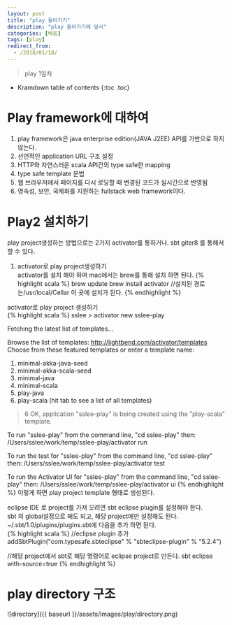 ```yaml
---
layout: post
title: "play 들어가기"
description: "play 들어가기에 앞서"
categories: [배움]
tags: [play]
redirect_from:
  - /2018/01/18/
---
```


> play 1일차
>


* Kramdown table of contents
{:toc .toc}

# Play framework에 대하여
1. play framework은 java enterprise edition(JAVA J2EE) API를 가반으로 하지 않는다.
2. 선언적인 application URL 구조 설정
3. HTTP와 자연스러운 scala  API간의 type safe한  mapping
4. type safe template 문법
5. 웹 브라우저에서 페이지를 다시 로딩할 때 변경된 코드가 실시간으로 반영됨
6. 영속성, 보안, 국제화를 지원하는 fullstack web framework이다.

# Play2 설치하기
play project생성하는 방법으로는 2가지 activator를 통하거나. sbt giter8 를 통해서 할 수 있다.
1. activator로 play project생성하기  
activator를 설치 해야 하며 mac에서는 brew를 통해 설치 하면 된다.
{% highlight scala %}
brew update
brew install activator
//설치된 경로는/usr/local/Cellar 이 곳에 설치가 된다.
{% endhighlight %}

activator로 play project 생성하기  
{% highlight scala %}
sslee > activator new sslee-play

Fetching the latest list of templates...

Browse the list of templates: http://lightbend.com/activator/templates
Choose from these featured templates or enter a template name:
  1) minimal-akka-java-seed
  2) minimal-akka-scala-seed
  3) minimal-java
  4) minimal-scala
  5) play-java
  6) play-scala
(hit tab to see a list of all templates)
> 6
OK, application "sslee-play" is being created using the "play-scala" template.

To run "sslee-play" from the command line, "cd sslee-play" then:
/Users/sslee/work/temp/sslee-play/activator run

To run the test for "sslee-play" from the command line, "cd sslee-play" then:
/Users/sslee/work/temp/sslee-play/activator test

To run the Activator UI for "sslee-play" from the command line, "cd sslee-play" then:
/Users/sslee/work/temp/sslee-play/activator ui
{% endhighlight %}
이렇게 하면 play project template 형태로 생성된다.  

eclipse IDE 로 project를 가져 오려면 sbt eclipse plugin를 설정해야 한다.  
sbt 의 global설정으로 해도 되고, 해당 project에만 설정해도 된다.  
~/.sbt/1.0/plugins/plugins.sbt에 다음을 추가 하면 된다.  
{% highlight scala %}
//eclipse plugin 추가
addSbtPlugin("com.typesafe.sbteclipse" % "sbteclipse-plugin" % "5.2.4")

//해당 project에서 sbt로 해당 명령어로 eclipse project로 만든다.
sbt
eclipse with-source=true
{% endhighlight %}


# play directory 구조
![directory]({{ baseurl }}/assets/images/play/directory.png)  


[^1]: This is a footnote.

[kramdown]: https://kramdown.gettalong.org/
[Simple Texture]: https://github.com/yizeng/jekyll-theme-simple-texture
